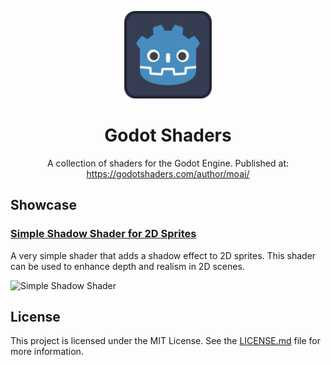 <p align="center">
  <a href="https://github.com/joanroig/godot-shaders">
      <img alt="Godot logo" src="logo.png" width="140px">
  </a>
</p>

<h1 align="center">
  Godot Shaders
</h1>

<p align="center">
  A collection of shaders for the Godot Engine.
  Published at: <a href="https://godotshaders.com/author/moai/">https://godotshaders.com/author/moai/</a>
</p>

## Showcase

### [Simple Shadow Shader for 2D Sprites](simple-shadow-shader-for-2d-sprites/simple-shadow-shader-for-2d-sprites.gdshader)

A very simple shader that adds a shadow effect to 2D sprites. This shader can be used to enhance depth and realism in 2D scenes.

![Simple Shadow Shader](simple-shadow-shader-for-2d-sprites/simple-shadow-shader-for-2d-sprites.gif)

## License

This project is licensed under the MIT License. See the [LICENSE.md](LICENSE.md) file for more information.
